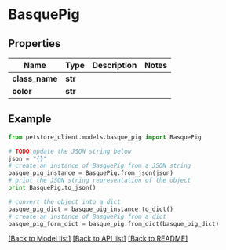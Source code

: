 # BasquePig


## Properties

Name | Type | Description | Notes
------------ | ------------- | ------------- | -------------
**class_name** | **str** |  | 
**color** | **str** |  | 

## Example

```python
from petstore_client.models.basque_pig import BasquePig

# TODO update the JSON string below
json = "{}"
# create an instance of BasquePig from a JSON string
basque_pig_instance = BasquePig.from_json(json)
# print the JSON string representation of the object
print BasquePig.to_json()

# convert the object into a dict
basque_pig_dict = basque_pig_instance.to_dict()
# create an instance of BasquePig from a dict
basque_pig_form_dict = basque_pig.from_dict(basque_pig_dict)
```
[[Back to Model list]](../README.md#documentation-for-models) [[Back to API list]](../README.md#documentation-for-api-endpoints) [[Back to README]](../README.md)


